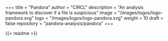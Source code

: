 +++
title = "Pandora"
author = "CIRCL"
description = "An analysis framework to discover if a file is suspicious"
image = "/images/logos/logo-pandora.svg"
logo = "/images/logos/logo-pandora.svg"
weight = 10
draft = false
repository = "pandora-analysis/pandora"
+++

{{< readme >}}

